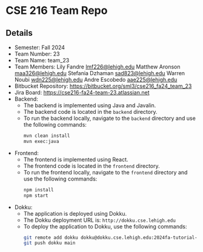 # CSE 216 Team Repo

## Details
- Semester: Fall 2024
- Team Number: 23
- Team Name: team_23
- Team Members:
    Lily Fandre lmf226@lehigh.edu
    Matthew Aronson maa326@lehigh.edu
    Stefania Dzhaman sad823@lehigh.edu
    Warren Noubi wdn225@lehigh.edu
    Andre Escobedo aae225@lehigh.edu
- Bitbucket Repository: https://bitbucket.org/sml3/cse216_fa24_team_23
- Jira Board: https://cse216-fa24-team-23.atlassian.net
- Backend:
  - The backend is implemented using Java and Javalin.
  - The backend code is located in the `backend` directory.
  - To run the backend locally, navigate to the `backend` directory and use the following commands:
    ```sh
    mvn clean install
    mvn exec:java
    ```
- Frontend:
  - The frontend is implemented using React.
  - The frontend code is located in the `frontend` directory.
  - To run the frontend locally, navigate to the `frontend` directory and use the following commands:
    ```sh
    npm install
    npm start
    ```
- Dokku:
  - The application is deployed using Dokku.
  - The Dokku deployment URL is: `http://dokku.cse.lehigh.edu`
  - To deploy the application to Dokku, use the following commands:
    ```sh
    git remote add dokku dokku@dokku.cse.lehigh.edu:2024fa-tutorial-wdn225
    git push dokku main
    ```

